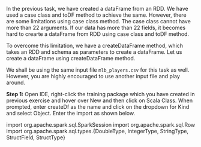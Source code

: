 In the previous task, we have created a dataFrame from an RDD. We have used a case class and toDF method to achieve the same. However, there are some limitations using case class method. The case class cannot have more than 22 arguments. If our data has more than 22 fields, it becomes hard to crearte a dataFrame from RDD using case class and toDF method.

To overcome this limitation, we have a createDataFrame method, which takes an RDD and schema as parameters to create a dataFrame. Let us create a dataFrame using createDataFrame method.

We shall be using the same input file `mlb_players.csv` for this task as well. However, you are highly encouraged to use another input file and play around.

**Step 1:** Open IDE, right-click the training package which you have created in previous exercise and hover over New and then click on Scala Class. When prompted, enter createDf as the name and click on the dropdown for Kind and select Object. Enter the import as shown below.

import org.apache.spark.sql.SparkSession
import org.apache.spark.sql.Row
import org.apache.spark.sql.types.{DoubleType, IntegerType, StringType, StructField, StructType}

